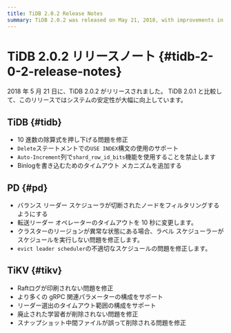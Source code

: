 ```yaml
---
title: TiDB 2.0.2 Release Notes
summary: TiDB 2.0.2 was released on May 21, 2018, with improvements in system stability. The release includes fixes for Decimal division expression, support for `USE INDEX` syntax in `Delete` statement, and timeout mechanism for writing Binlog in TiDB. PD now filters disconnected nodes in balance leader scheduler, modifies transfer leader operator timeout, and fixes scheduling issues. TiKV fixes Raft log printing, supports configuring gRPC parameters, leader election timeout range, and resolves snapshot intermediate file deletion issue.
---
```


# TiDB 2.0.2 リリースノート {#tidb-2-0-2-release-notes}

2018 年 5 月 21 日に、TiDB 2.0.2 がリリースされました。 TiDB 2.0.1 と比較して、このリリースではシステムの安定性が大幅に向上しています。

## TiDB {#tidb}

-   10 進数の除算式を押し下げる問題を修正
-   `Delete`ステートメントでの`USE INDEX`構文の使用のサポート
-   `Auto-Increment`列で`shard_row_id_bits`機能を使用することを禁止します
-   Binlogを書き込むためのタイムアウト メカニズムを追加する

## PD {#pd}

-   バランス リーダー スケジューラが切断されたノードをフィルタリングするようにする
-   転送リーダー オペレーターのタイムアウトを 10 秒に変更します。
-   クラスターのリージョンが異常な状態にある場合、ラベル スケジューラーがスケジュールを実行しない問題を修正します。
-   `evict leader scheduler`の不適切なスケジュールの問題を修正します。

## TiKV {#tikv}

-   Raftログが印刷されない問題を修正
-   より多くの gRPC 関連パラメーターの構成をサポート
-   リーダー選出のタイムアウト範囲の構成をサポート
-   廃止された学習者が削除されない問題を修正
-   スナップショット中間ファイルが誤って削除される問題を修正
